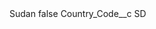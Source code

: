 <?xml version="1.0" encoding="UTF-8"?>
<CustomMetadata xmlns="http://soap.sforce.com/2006/04/metadata" xmlns:xsi="http://www.w3.org/2001/XMLSchema-instance" xmlns:xsd="http://www.w3.org/2001/XMLSchema">
    <label>Sudan</label>
    <protected>false</protected>
    <values>
        <field>Country_Code__c</field>
        <value xsi:type="xsd:string">SD</value>
    </values>
</CustomMetadata>
